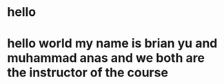 # hello
# hello world my name is brian yu and muhammad anas and we both are the instructor of the course